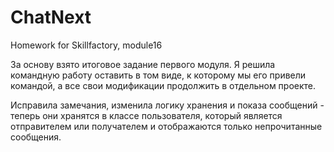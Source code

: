# ChatNext
Homework for Skillfactory, module16

За основу взято итоговое задание первого модуля.
Я решила командную работу оставить в том виде, к которому мы его привели командой, а все свои модификации продолжить в отдельном проекте.

Исправила замечания, изменила логику хранения и показа сообщений - теперь они хранятся в классе пользователя, который является отправителем или получателем
и отображаются только непрочитанные сообщения.

